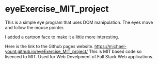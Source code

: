 # eyeExercise_MIT_project
This is a simple eye program that uses DOM manipulation.
The eyes move and follow the mouse pointer. 

I added a cartoon face to make it a little more interesting.

Here is the link to the Github pages website. https://michael-yount.github.io/eyeExercise_MIT_project/
This is MIT based code so lisenced to MIT. Used for Web Develpment of Full Stack Web applications.
